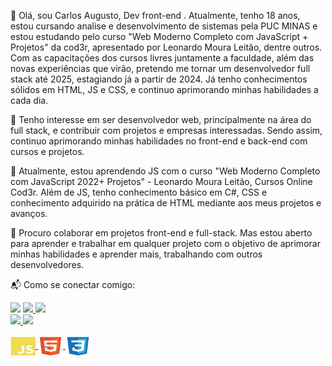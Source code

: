 👋 Olá, sou Carlos Augusto, Dev front-end . Atualmente, tenho 18 anos, estou cursando analise e desenvolvimento de sistemas pela PUC MINAS e estou estudando pelo curso "Web Moderno Completo com JavaScript + Projetos" da cod3r, apresentado por Leonardo Moura Leitão, dentre outros. Com as capacitações dos cursos livres juntamente a faculdade, além das novas experiências que virão, pretendo me tornar um desenvolvedor full stack até 2025, estagiando já a partir de 2024. Já tenho conhecimentos sólidos em HTML, JS e CSS, e continuo aprimorando minhas habilidades a cada dia.

👀 Tenho interesse em ser desenvolvedor web, principalmente na área do full stack, e contribuir com projetos e empresas interessadas. Sendo assim, continuo aprimorando minhas habilidades no front-end e back-end com cursos e projetos.

🌱 Atualmente, estou aprendendo JS com o curso "Web Moderno Completo com JavaScript 2022+ Projetos" - Leonardo Moura Leitão, Cursos Online Cod3r. Além de JS, tenho conhecimento básico em C#, CSS e conhecimento adquirido na prática de HTML mediante aos meus projetos e avanços.

💞️ Procuro colaborar em projetos front-end e full-stack. Mas estou aberto para aprender e trabalhar em qualquer projeto com o objetivo de aprimorar minhas habilidades e aprender mais, trabalhando com outros desenvolvedores.

📬 Como se conectar comigo:
<div> 
    <a href="https://www.instagram.com/carlosaugusto_12" target="_blank"><img src="https://img.shields.io/badge/-Instagram-%23E4405F?style=for-the-badge&logo=instagram&logoColor=white" target="_blank"></a>
   <a href ="mailto:carlosaugusto042005@gmail.com?subject=&body="><img src="https://img.shields.io/badge/-Gmail-%23333?style=for-the-badge&logo=gmail&logoColor=white" target="_blank"</a>
  <a href="https://www.linkedin.com/in/carlos-augusto-037102256" target="_blank"><img src="https://img.shields.io/badge/-LinkedIn-%230077B5?style=for-the-badge&logo=linkedin&logoColor=white" target="_blank"></a>   
   
<div>
<a href="https://github.com/carlos04js">
<img height="180em"  src="https://github-readme-stats.vercel.app/api?username=carlos04js&show_icons=true&theme=dracula&include_all_commits=true&count_private-false"/>
<img height="180em" src="https://github-readme-stats.vercel.app/api/top-langs/?username=carlos04js&layout=compact&langs_count=16&theme=dracula"/>
</div>

<div style="display: inline_block"><br>
  <img align="center" alt="carlos04-Js" height="30" width="40" src="https://raw.githubusercontent.com/devicons/devicon/master/icons/javascript/javascript-plain.svg">
  <img align="center" alt="Rafa-HTML" height="30" width="40" src="https://raw.githubusercontent.com/devicons/devicon/master/icons/html5/html5-original.svg">
  <img align="center" alt="Rafa-CSS" height="30" width="40" src="https://raw.githubusercontent.com/devicons/devicon/master/icons/css3/css3-original.svg">
 
